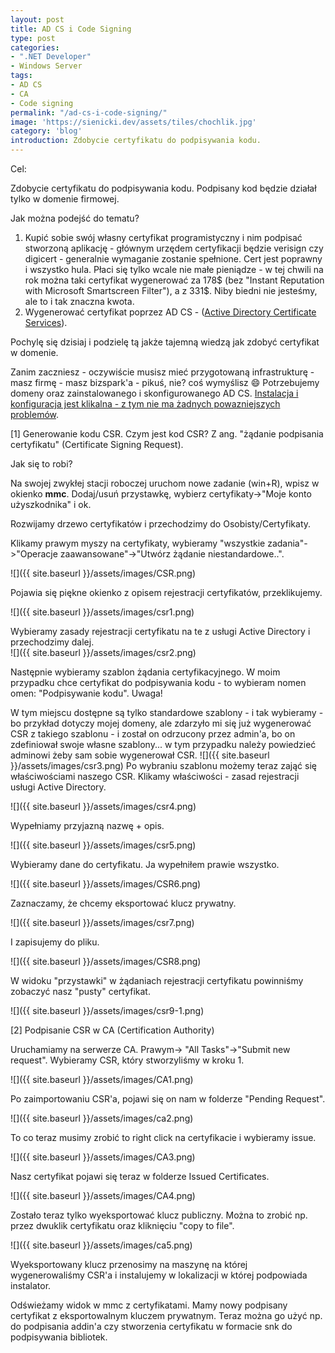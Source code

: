 ```yaml
---
layout: post
title: AD CS i Code Signing
type: post
categories:
- ".NET Developer"
- Windows Server
tags:
- AD CS
- CA
- Code signing
permalink: "/ad-cs-i-code-signing/"
image: 'https://sienicki.dev/assets/tiles/chochlik.jpg'
category: 'blog' 
introduction: Zdobycie certyfikatu do podpisywania kodu.
---
```

Cel:

Zdobycie certyfikatu do podpisywania kodu.
Podpisany kod będzie działał tylko w domenie firmowej.

Jak można podejść do tematu?

1. Kupić sobie swój własny certyfikat programistyczny i nim podpisać stworzoną aplikację - głównym urzędem certyfikacji będzie verisign czy digicert - generalnie wymaganie zostanie spełnione. 
Cert jest poprawny i wszystko hula. 
Płaci się tylko wcale nie małe pieniądze - w tej chwili na rok można taki certyfikat wygenerować za 178$ (bez "Instant Reputation with Microsoft Smartscreen Filter"), a z 331$.
 Niby biedni nie jesteśmy, ale to i tak znaczna kwota.
2. Wygenerować certyfikat poprzez AD CS - ([Active Directory Certificate Services](http://social.technet.microsoft.com/wiki/contents/articles/1137.active-directory-certificate-services-ad-cs-introduction.aspx)).

Pochylę się dzisiaj i podzielę tą jakże tajemną wiedzą jak zdobyć certyfikat w domenie.

Zanim zaczniesz - oczywiście musisz mieć przygotowaną infrastrukturę - masz firmę - masz bizspark'a - pikuś, nie? coś wymyślisz :smile:
Potrzebujemy domeny oraz zainstalowanego i skonfigurowanego AD CS. [Instalacja i konfiguracja jest klikalna - z tym nie ma żadnych powazniejszych problemów](http://www.virtuallyboring.com/setup-microsoft-active-directory-certificate-services-ad-cs/).

[1] Generowanie kodu CSR. Czym jest kod CSR? 
Z ang. "żądanie podpisania certyfikatu" (Certificate Signing Request).

Jak się to robi?

Na swojej zwykłej stacji roboczej uruchom nowe zadanie (win+R), wpisz w okienko **mmc**. 
Dodaj/usuń przystawkę, wybierz certyfikaty->"Moje konto użyszkodnika" i ok.

Rozwijamy drzewo certyfikatów i przechodzimy do Osobisty/Certyfikaty.

Klikamy prawym myszy na certyfikaty, wybieramy "wszystkie zadania"->"Operacje zaawansowane"->"Utwórz żądanie niestandardowe..".

![]({{ site.baseurl }}/assets/images/CSR.png)

Pojawia się piękne okienko z&nbsp;opisem rejestracji certyfikatów, przeklikujemy.

![]({{ site.baseurl }}/assets/images/csr1.png)

Wybieramy zasady rejestracji certyfikatu na te z usługi Active Directory i przechodzimy dalej.  
 ![]({{ site.baseurl }}/assets/images/csr2.png)

Następnie wybieramy szablon żądania certyfikacyjnego. W moim przypadku chce certyfikat do podpisywania kodu - to wybieram nomen omen: "Podpisywanie kodu". Uwaga!

W tym miejscu dostępne są tylko standardowe szablony - i tak wybieramy - bo przykład dotyczy mojej domeny, ale zdarzyło mi się już wygenerować CSR z takiego szablonu - i został on odrzucony przez admin'a, bo on zdefiniował swoje własne szablony... w tym przypadku należy powiedzieć adminowi żeby sam sobie wygenerował CSR.
![]({{ site.baseurl }}/assets/images/csr3.png)
Po wybraniu szablonu możemy teraz zająć się właściwościami naszego CSR. Klikamy właściwości - zasad rejestracji usługi Active Directory.

![]({{ site.baseurl }}/assets/images/csr4.png)

Wypełniamy przyjazną nazwę + opis.

![]({{ site.baseurl }}/assets/images/csr5.png)

Wybieramy dane do certyfikatu. Ja wypełniłem&nbsp;prawie wszystko.

![]({{ site.baseurl }}/assets/images/CSR6.png)

Zaznaczamy, że chcemy eksportować klucz prywatny.

![]({{ site.baseurl }}/assets/images/csr7.png)

I zapisujemy do pliku.

![]({{ site.baseurl }}/assets/images/CSR8.png)

W widoku "przystawki" w żądaniach rejestracji certyfikatu powinniśmy zobaczyć nasz "pusty" certyfikat.

![]({{ site.baseurl }}/assets/images/csr9-1.png)

[2] Podpisanie CSR w CA (Certification Authority)

Uruchamiamy na serwerze CA. Prawym-> "All Tasks"->"Submit new request". Wybieramy CSR, który stworzyliśmy w kroku 1.

![]({{ site.baseurl }}/assets/images/CA1.png)

Po zaimportowaniu CSR'a, pojawi się on nam w folderze "Pending Request".

![]({{ site.baseurl }}/assets/images/ca2.png)

To co teraz musimy zrobić to right click na certyfikacie i wybieramy issue.

![]({{ site.baseurl }}/assets/images/CA3.png)

Nasz certyfikat pojawi się teraz w folderze Issued Certificates.

![]({{ site.baseurl }}/assets/images/CA4.png)

Zostało teraz tylko wyeksportować klucz publiczny. Można to zrobić np. przez dwuklik certyfikatu oraz kliknięciu "copy to file".

![]({{ site.baseurl }}/assets/images/ca5.png)

Wyeksportowany klucz przenosimy na maszynę na której wygenerowaliśmy&nbsp;CSR'a i instalujemy w lokalizacji w której podpowiada instalator.

Odświeżamy widok w mmc z certyfikatami. Mamy nowy podpisany certyfikat z eksportowalnym kluczem prywatnym. Teraz można go użyć np. do podpisania addin'a czy stworzenia certyfikatu w formacie snk do podpisywania bibliotek.

